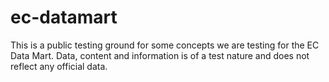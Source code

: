 ec-datamart
===========

This is a public testing ground for some concepts we are testing for the EC Data Mart. Data, content and information is of a test nature and does not reflect any official data.
